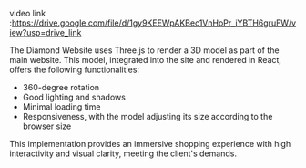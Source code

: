 video link :https://drive.google.com/file/d/1gy9KEEWpAKBec1VnHoPr_iYBTH6gruFW/view?usp=drive_link

The Diamond Website uses Three.js to render a 3D model as part of the main website. This model, integrated into the site and rendered in React, offers the following functionalities:

- 360-degree rotation
- Good lighting and shadows
- Minimal loading time
- Responsiveness, with the model adjusting its size according to the browser size

This implementation provides an immersive shopping experience with high interactivity and visual clarity, meeting the client's demands.
